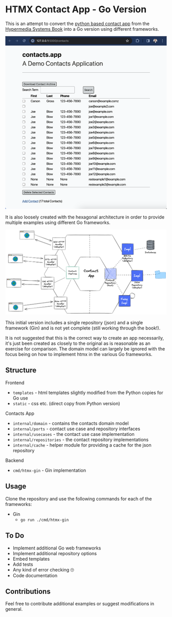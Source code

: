 # HTMX Contact App - Go Version

This is an attempt to convert the [python based contact app](https://github.com/bigskysoftware/contact-app) from the [Hypermedia Systems Book](https://hypermedia.systems/book/contents/) into a Go version using different frameworks.

![contacts app](./docs/contact-app.png)

It is also loosely created with the hexagonal architecture in order to provide multiple examples using different Go frameworks.

![hex diagram](./docs/hex-contact-app.png)

This initial version includes a single repository (json) and a single framework (Gin) and is not yet complete (still working through the book!).

It is not suggested that this is the correct way to create an app necessarily, it's just been created as closely to the original as is reasonable as an exercise for comparison. The domain model can largely be ignored with the focus being on how to implement htmx in the various Go frameworks.

## Structure

Frontend

* `templates` - html templates slightly modified from the Python copies for Go use
* `static` - css etc. (direct copy from Python version)

Contacts App

* `internal/domain` - contains the contacts domain model
* `internal/ports` - contact use case and repository interfaces
* `internal/usecases` - the contact use case implementation
* `internal/repositories` - the contact repository implementations
* `internal/cache` - helper module for providing a cache for the json repository

Backend

* `cmd/htmx-gin` - Gin implementation

## Usage

Clone the repository and use the following commands for each of the frameworks:

* Gin
  *  `go run ./cmd/htmx-gin`

## To Do

* Implement additional Go web frameworks
* Implement additional repository options
* Embed templates
* Add tests
* Any kind of error checking 🙄
* Code documentation

## Contributions

Feel free to contribute additional examples or suggest modifications in general.